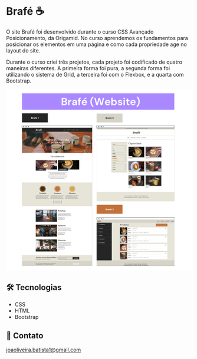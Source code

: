 # Brafé ☕

O site Brafé foi desenvolvido durante o curso CSS Avançado Posicionamento, da Origamid.
No curso aprendemos os fundamentos para posicionar os elementos em uma página e como cada propriedade age no layout do site.

Durante o curso criei três projetos, cada projeto foi codificado de quatro maneiras diferentes.
A primeira forma foi pura, a segunda forma foi utilizando o sistema de Grid, a terceira foi com o Flexbox, e a quarta com Bootstrap.

![preview](./.github/preview.png)


## 🛠️ Tecnologias

- CSS
- HTML
- Bootstrap


## 💙 Contato

joaoliveira.batista1@gmail.com
